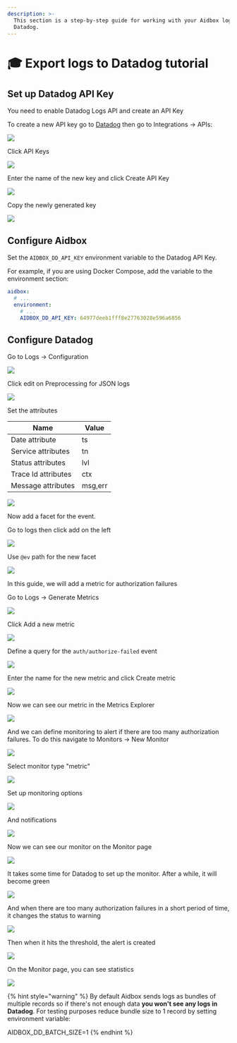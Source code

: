 ```yaml
---
description: >-
  This section is a step-by-step guide for working with your Aidbox logs with
  Datadog.
---
```


# 🎓 Export logs to Datadog tutorial

## Set up Datadog API Key

You need to enable Datadog Logs API and create an API Key

To create a new API key go to [Datadog](https://app.datadoghq.com/) then go to Integrations -> APIs:

![](<../../../.gitbook/assets/image (11) (2) (1).png>)

Click API Keys

![](<../../../.gitbook/assets/image (13) (1).png>)

Enter the name of the new key and click Create API Key

![](<../../../.gitbook/assets/image (15) (1).png>)

Copy the newly generated key

![](<../../../.gitbook/assets/image (16) (1).png>)

## Configure Aidbox

Set the `AIDBOX_DD_API_KEY` environment variable to the Datadog API Key.

For example, if you are using Docker Compose, add the variable to the environment section:

```yaml
aidbox:
  # ...
  environment:
    # ...
    AIDBOX_DD_API_KEY: 64977deeb1fff8e27763028e596a6856
```

## Configure Datadog

Go to Logs -> Configuration

![](<../../../.gitbook/assets/image (18) (1).png>)

Click edit on Preprocessing for JSON logs

![](<../../../.gitbook/assets/image (19) (1).png>)

Set the attributes

| Name                | Value   |
| ------------------- | ------- |
| Date attribute      | ts      |
| Service attributes  | tn      |
| Status attributes   | lvl     |
| Trace Id attributes | ctx     |
| Message attributes  | msg,err |

![](<../../../.gitbook/assets/image (22) (1).png>)

Now add a facet for the event.

Go to logs then click add on the left

![](<../../../.gitbook/assets/image (23) (1).png>)

Use `@ev` path for the new facet

![](<../../../.gitbook/assets/image (24) (1).png>)

In this guide, we will add a metric for authorization failures

Go to Logs -> Generate Metrics

![](<../../../.gitbook/assets/image (25).png>)

Click Add a new metric

![](<../../../.gitbook/assets/image (26).png>)

Define a query for the `auth/authorize-failed` event

![](<../../../.gitbook/assets/image (27) (1).png>)

Enter the name for the new metric and click Create metric

![](<../../../.gitbook/assets/image (28).png>)

Now we can see our metric in the Metrics Explorer

![](<../../../.gitbook/assets/image (29) (1).png>)

And we can define monitoring to alert if there are too many authorization failures. To do this navigate to Monitors -> New Monitor

![](<../../../.gitbook/assets/image (30).png>)

Select monitor type "metric"

![](<../../../.gitbook/assets/image (31) (1).png>)

Set up monitoring options

![](<../../../.gitbook/assets/image (32) (1).png>)

And notifications

![](<../../../.gitbook/assets/image (33) (1).png>)

Now we can see our monitor on the Monitor page

![](<../../../.gitbook/assets/image (34) (1) (1).png>)

It takes some time for Datadog to set up the monitor. After a while, it will become green

![](<../../../.gitbook/assets/image (35) (1).png>)

And when there are too many authorization failures in a short period of time, it changes the status to warning

![](<../../../.gitbook/assets/image (36).png>)

Then when it hits the threshold, the alert is created

![](<../../../.gitbook/assets/image (37) (1).png>)

On the Monitor page, you can see statistics

![](<../../../.gitbook/assets/image (38).png>)

{% hint style="warning" %}
By default Aidbox sends logs as bundles of multiple records so if there's not enough data **you won't see any logs in Datadog**. For testing purposes reduce bundle size to 1 record by setting environment variable:

AIDBOX\_DD\_BATCH\_SIZE=1
{% endhint %}

